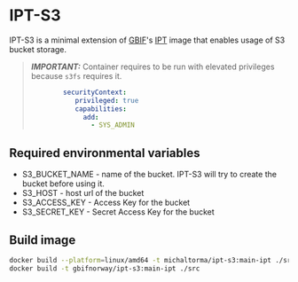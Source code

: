 # IPT-S3

IPT-S3 is a minimal extension of [GBIF](https://www.gbif.org)'s [IPT](https://hub.docker.com/r/gbif/ipt/) image that enables usage of S3 bucket storage.

> **_IMPORTANT:_**  Container requires to be run with elevated privileges because `s3fs` requires it.
> ```yml
>         securityContext:
>            privileged: true
>            capabilities:
>              add:
>                - SYS_ADMIN 
> ```

## Required environmental variables
* S3_BUCKET_NAME - name of the bucket. IPT-S3 will try to create the bucket before using it.
* S3_HOST - host url of the bucket
* S3_ACCESS_KEY - Access Key for the bucket
* S3_SECRET_KEY - Secret Access Key for the bucket

## Build image
```zsh
docker build --platform=linux/amd64 -t michaltorma/ipt-s3:main-ipt ./src
docker build -t gbifnorway/ipt-s3:main-ipt ./src
```
